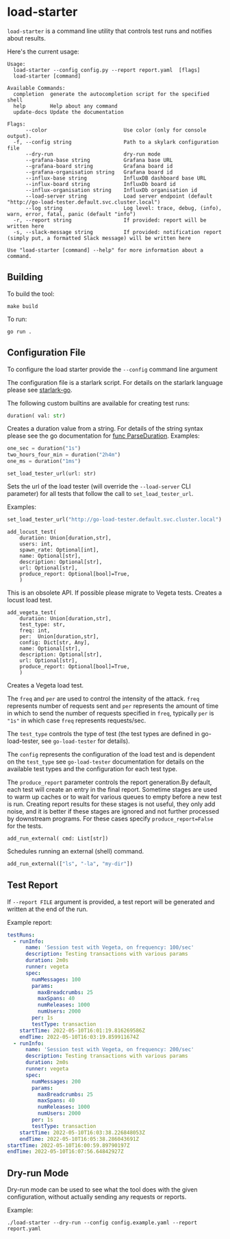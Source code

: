 # load-starter

`load-starter` is a command line utility that controls test runs and notifies about results.

Here's the current usage:

```
Usage:
  load-starter --config config.py --report report.yaml  [flags]
  load-starter [command]

Available Commands:
  completion  generate the autocompletion script for the specified shell
  help        Help about any command
  update-docs Update the documentation

Flags:
      --color                         Use color (only for console output).
  -f, --config string                 Path to a skylark configuration file
      --dry-run                       dry-run mode
      --grafana-base string           Grafana base URL
      --grafana-board string          Grafana board id
      --grafana-organisation string   Grafana board id
      --influx-base string            InfluxDB dashboard base URL
      --influx-board string           InfluxDb board id
      --influx-organisation string    InfluxDb organisation id
      --load-server string            Load server endpoint (default "http://go-load-tester.default.svc.cluster.local")
      --log string                    Log level: trace, debug, (info), warn, error, fatal, panic (default "info")
  -r, --report string                 If provided: report will be written here
  -s, --slack-message string          If provided: notification report (simply put, a formatted Slack message) will be written here

Use "load-starter [command] --help" for more information about a command.

```

## Building

To build the tool:

```shell
make build
```

To run:

```shell
go run .
```

## Configuration File

To configure the load starter provide the `--config` command line argument

The configuration file is a starlark script.
For details on the starlark language please see [starlark-go](https://github.com/google/starlark-go).

The following custom builtins are available for creating test runs:

```python
duration( val: str)
```

Creates a duration value from a string. For details of the string syntax please see the go documentation
for [func ParseDuration](https://pkg.go.dev/time#ParseDuration).
Examples:

```python
one_sec = duration("1s")
two_hours_four_min = duration("2h4m")
one_ms = duration("1ms")
```

```
set_load_tester_url(url: str)
```
Sets the url of the load tester (will override the `--load-server` CLI parameter) for all tests
that follow the call to `set_load_tester_url`.

Examples:

```python
set_load_tester_url("http://go-load-tester.default.svc.cluster.local")
```

```
add_locust_test(
    duration: Union[duration,str],
    users: int,
    spawn_rate: Optional[int],
    name: Optional[str],
    description: Optional[str],
    url: Optional[str],
    produce_report: Optional[bool]=True,
    )
```
This is an obsolete API. If possible please migrate to Vegeta tests.
Creates a locust load test.

```
add_vegeta_test(
    duration: Union[duration,str],
    test_type: str,
    freq: int,
    per:  Union[duration,str],
    config: Dict[str, Any],
    name: Optional[str],
    description: Optional[str],
    url: Optional[str],
    produce_report: Optional[bool]=True,
    )
```

Creates a Vegeta load test.

The `freq` and `per` are used to control the intensity of the attack. `freq` represents number of requests sent and
`per` represents the amount of time in which to send the number of requests specified in `freq`, typically `per` is
`"1s"` in which case `freq` represents requests/sec.

The `test_type` controls the type of test (the test types are defined in go-load-tester, see `go-load-tester` for details).

The `config` represents the configuration of the load test and is dependent on the `test_type` see `go-load-tester` documentation
for details on the available test types and the configuration for each test type.

The `produce_report` parameter controls the report generation.By default, each test will create an entry in the final report.
Sometime stages are used to warm up caches or to wait for various queues to empty before a new test is run. Creating report
results for these stages is not useful, they only add noise, and it is better if these stages are ignored and not further
processed by downstream programs. For these cases specify `produce_report=False` for the tests.

```
add_run_external( cmd: List[str])
```

Schedules running an external (shell) command.

```python
add_run_external(["ls", "-la", "my-dir"])
```

## Test Report

If `--report FILE` argument is provided, a test report will be generated and written at the end of the run.


Example report:

```yaml
testRuns:
  - runInfo:
      name: 'Session test with Vegeta, on frequency: 100/sec'
      description: Testing transactions with various params
      duration: 2m0s
      runner: vegeta
      spec:
        numMessages: 100
        params:
          maxBreadcrumbs: 25
          maxSpans: 40
          numReleases: 1000
          numUsers: 2000
        per: 1s
        testType: transaction
    startTime: 2022-05-10T16:01:19.816269586Z
    endTime: 2022-05-10T16:03:19.859911674Z
  - runInfo:
      name: 'Session test with Vegeta, on frequency: 200/sec'
      description: Testing transactions with various params
      duration: 2m0s
      runner: vegeta
      spec:
        numMessages: 200
        params:
          maxBreadcrumbs: 25
          maxSpans: 40
          numReleases: 1000
          numUsers: 2000
        per: 1s
        testType: transaction
    startTime: 2022-05-10T16:03:38.226848053Z
    endTime: 2022-05-10T16:05:38.286043691Z
startTime: 2022-05-10T16:00:59.89790197Z
endTime: 2022-05-10T16:07:56.64842927Z

```

## Dry-run Mode

Dry-run mode can be used to see what the tool does with the given configuration, without actually sending any requests or reports.

Example:

```
./load-starter --dry-run --config config.example.yaml --report report.yaml
```



